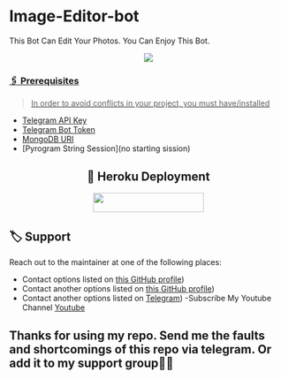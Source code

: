 # Image-Editor-bot
This Bot Can Edit Your Photos.  You Can Enjoy This Bot. 


<p align="center"><a href="https://github.com/RishBropromax/Image-Editor-bot"><img src="https://telegra.ph/file/ee326cb991140237b17c8.png"</a></p>

### 🖇 Prerequisites

> In order to avoid conflicts in your project, you must have/installed

- [Telegram API Key](https://my.telegram.org)
- [Telegram Bot Token](https://t.me/botfather)
- [MongoDB URI](https://mongodb.com)
- [Pyrogram String Session](no starting sission)

<h2 align="center">  🚀 Heroku Deployment </h2>
<p align="center"><a href="https://heroku.com/deploy?template=https://github.com/RishBropromax/Image-Editor-bot"> <img src="https://img.shields.io/badge/Deploy%20To%20Heroku-black?style=for-the-badge&logo=heroku" width="200" height="35.45"/></a></p>

 ## 🏷 Support

Reach out to the maintainer at one of the following places:

- Contact options listed on [this GitHub profile](https://github.com/RishBropromax))
- Contact another options listed on [this GitHub profile](https://github.com/ImRishmika))
- Contact another options listed on [Telegram](https://t.me/ImRishmika))
-Subscribe My Youtube Channel [Youtube](https://www.youtube.com/channel/UCTIprdrvIiMjFdFwJgnmTUg)

 <h2>Thanks for using my repo. Send me the faults and shortcomings of this repo via telegram. Or add it to my support group👊👊
